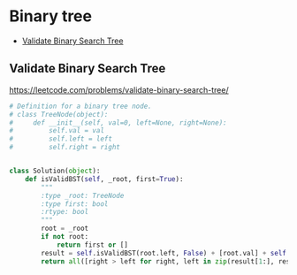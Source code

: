 # Binary tree

+ [Validate Binary Search Tree](#validate-binary-search-tree)

## Validate Binary Search Tree

https://leetcode.com/problems/validate-binary-search-tree/

```python
# Definition for a binary tree node.
# class TreeNode(object):
#     def __init__(self, val=0, left=None, right=None):
#         self.val = val
#         self.left = left
#         self.right = right


class Solution(object):
    def isValidBST(self, _root, first=True):
        """
        :type _root: TreeNode
        :type first: bool
        :rtype: bool
        """
        root = _root
        if not root:
            return first or []
        result = self.isValidBST(root.left, False) + [root.val] + self.isValidBST(root.right, False)
        return all([right > left for right, left in zip(result[1:], result)]) if first else result

```